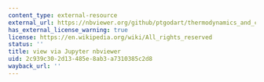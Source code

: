 ```yaml
---
content_type: external-resource
external_url: https://nbviewer.org/github/ptgodart/thermodynamics_and_climate_change/blob/main/CODING_LABS/R4_radiation_heat_transfer_and_climate_change.ipynb
has_external_license_warning: true
license: https://en.wikipedia.org/wiki/All_rights_reserved
status: ''
title: view via Jupyter nbviewer
uid: 2c939c30-2d13-485e-8ab3-a7310385c2d8
wayback_url: ''
---
```

